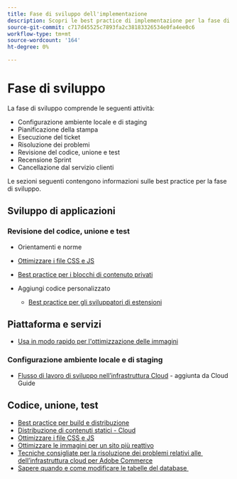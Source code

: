```yaml
---
title: Fase di sviluppo dell'implementazione
description: Scopri le best practice di implementazione per la fase di sviluppo dei progetti Adobe Commerce.
source-git-commit: c717d45525c7893fa2c38183326534e0fa4ee0c6
workflow-type: tm+mt
source-wordcount: '164'
ht-degree: 0%

---
```



# Fase di sviluppo

La fase di sviluppo comprende le seguenti attività:

- Configurazione ambiente locale e di staging
- Pianificazione della stampa
- Esecuzione del ticket
- Risoluzione dei problemi
- Revisione del codice, unione e test
- Recensione Sprint
- Cancellazione dal servizio clienti

Le sezioni seguenti contengono informazioni sulle best practice per la fase di sviluppo.

## Sviluppo di applicazioni

### Revisione del codice, unione e test

- Orientamenti e norme

<!--Assets not yet integrated
  - [Development best practices](https://wiki.corp.adobe.com/x/nT4ykw)
  - [Code Review](https://wiki.corp.adobe.com/x/qT4ykw)
  - [Debugging Magento 2](https://wiki.corp.adobe.com/x/nz4ykw) (wiki)
-->
- [Ottimizzare i file CSS e JS](optimize-css-js-files.md)
- [Best practice per i blocchi di contenuto privati](private-content-block-configuration.md)

- Aggiungi codice personalizzato
   - [Best practice per gli sviluppatori di estensioni](https://developer.adobe.com/commerce/php/best-practices/)

<!--Assets not yet integrated

  - [Best practices for theme development](https://wiki.corp.adobe.com/pages/viewpage.action?spaceKey=MAGPS&title=Best+Practices+for+Theme+Development)
  - [Module basis](https://wiki.corp.adobe.com/x/kz4ykw) (wiki) — Develop custom modules
  - [Exception Handling](https://wiki.corp.adobe.com/x/nz4ykw)
  - [Custom code copyrights](https://wiki.corp.adobe.com/x/lj4ykw)
- Source control and package management - wiki articles
  - [Code management - Git vs. Composer](https://wiki.corp.adobe.com/x/pz4ykw)
  - [Git branching strategy](https://wiki.corp.adobe.com/display/MAGPS/Git+Branching+Strategy)
  - [Composer development](https://wiki.corp.adobe.com/x/mD4ykw)
  - [Composer patching](https://wiki.corp.adobe.com/x/mj4ykw)
  - [Composer project structure](https://wiki.corp.adobe.com/x/mT4ykw)
  - [Composer tips and tricks](https://wiki.corp.adobe.com/x/lz4ykw)
-->

## Piattaforma e servizi

- [Usa in modo rapido per l&#39;ottimizzazione delle immagini](image-optimization.md)

### Configurazione ambiente locale e di staging

- [Flusso di lavoro di sviluppo nell’infrastruttura Cloud](https://devdocs.magento.com/cloud/architecture/pro-develop-deploy-workflow.html) - aggiunta da Cloud Guide

## Codice, unione, test

- [Best practice per build e distribuzione](https://devdocs.magento.com/cloud/reference/discover-deploy.html#best-practices)
- [Distribuzione di contenuti statici - Cloud](static-content-deployment.md)
- [Ottimizzare i file CSS e JS](optimize-css-js-files.md)
- [Ottimizzare le immagini per un sito più reattivo](image-optimization.md)
- [Tecniche consigliate per la risoluzione dei problemi relativi alle &#x200B; dell’infrastruttura cloud per Adobe Commerce](troubleshooting.md)
- [Sapere quando e come modificare le tabelle del database &#x200B;](modifying-core-and-third-party-tables.md)
